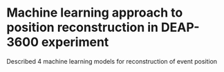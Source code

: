 # Machine learning approach to position reconstruction in DEAP-3600 experiment
Described 4 machine learning models for reconstruction of event position
